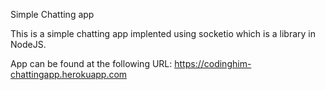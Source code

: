 Simple Chatting app

This is a simple chatting app implented using socketio which is a library in NodeJS.

App can be found at the following URL:
https://codinghim-chattingapp.herokuapp.com
